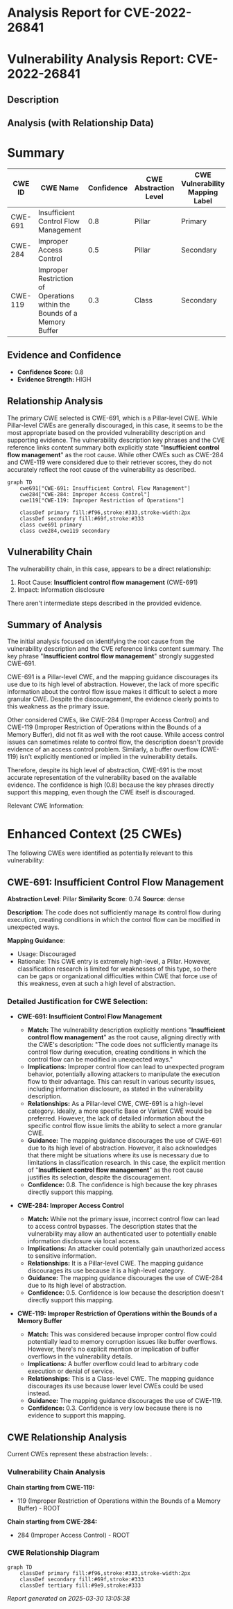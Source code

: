 # Analysis Report for CVE-2022-26841

# Vulnerability Analysis Report: CVE-2022-26841

## Description



## Analysis (with Relationship Data)

# Summary
| CWE ID | CWE Name | Confidence | CWE Abstraction Level | CWE Vulnerability Mapping Label | CWE-Vulnerability Mapping Notes |
|---|---|---|---|---|---|
| CWE-691 | Insufficient Control Flow Management | 0.8 | Pillar | Primary | Allowed |
| CWE-284 | Improper Access Control | 0.5 | Pillar | Secondary | Discouraged |
| CWE-119 | Improper Restriction of Operations within the Bounds of a Memory Buffer | 0.3 | Class | Secondary | Discouraged |

## Evidence and Confidence

*   **Confidence Score:** 0.8
*   **Evidence Strength:** HIGH

## Relationship Analysis
The primary CWE selected is CWE-691, which is a Pillar-level CWE. While Pillar-level CWEs are generally discouraged, in this case, it seems to be the most appropriate based on the provided vulnerability description and supporting evidence. The vulnerability description key phrases and the CVE reference links content summary both explicitly state "**Insufficient control flow management**" as the root cause. While other CWEs such as CWE-284 and CWE-119 were considered due to their retriever scores, they do not accurately reflect the root cause of the vulnerability as described.

```mermaid
graph TD
    cwe691["CWE-691: Insufficient Control Flow Management"]
    cwe284["CWE-284: Improper Access Control"]
    cwe119["CWE-119: Improper Restriction of Operations"]
    
    classDef primary fill:#f96,stroke:#333,stroke-width:2px
    classDef secondary fill:#69f,stroke:#333
    class cwe691 primary
    class cwe284,cwe119 secondary
```

## Vulnerability Chain
The vulnerability chain, in this case, appears to be a direct relationship:

1.  Root Cause: **Insufficient control flow management** (CWE-691)
2.  Impact: Information disclosure

There aren't intermediate steps described in the provided evidence.

## Summary of Analysis
The initial analysis focused on identifying the root cause from the vulnerability description and the CVE reference links content summary. The key phrase "**Insufficient control flow management**" strongly suggested CWE-691.

CWE-691 is a Pillar-level CWE, and the mapping guidance discourages its use due to its high level of abstraction. However, the lack of more specific information about the control flow issue makes it difficult to select a more granular CWE. Despite the discouragement, the evidence clearly points to this weakness as the primary issue.

Other considered CWEs, like CWE-284 (Improper Access Control) and CWE-119 (Improper Restriction of Operations within the Bounds of a Memory Buffer), did not fit as well with the root cause. While access control issues can sometimes relate to control flow, the description doesn't provide evidence of an access control problem. Similarly, a buffer overflow (CWE-119) isn't explicitly mentioned or implied in the vulnerability details.

Therefore, despite its high level of abstraction, CWE-691 is the most accurate representation of the vulnerability based on the available evidence. The confidence is high (0.8) because the key phrases directly support this mapping, even though the CWE itself is discouraged.

Relevant CWE Information:

# Enhanced Context (25 CWEs)
The following CWEs were identified as potentially relevant to this vulnerability:

## CWE-691: Insufficient Control Flow Management
**Abstraction Level**: Pillar
**Similarity Score**: 0.74
**Source**: dense

**Description**:
The code does not sufficiently manage its control flow during execution, creating conditions in which the control flow can be modified in unexpected ways.

**Mapping Guidance**:
- Usage: Discouraged
- Rationale: This CWE entry is extremely high-level, a Pillar. However, classification research is limited for weaknesses of this type, so there can be gaps or organizational difficulties within CWE that force use of this weakness, even at such a high level of abstraction.

### Detailed Justification for CWE Selection:

*   **CWE-691: Insufficient Control Flow Management**
    *   **Match:** The vulnerability description explicitly mentions "**Insufficient control flow management**" as the root cause, aligning directly with the CWE's description: "The code does not sufficiently manage its control flow during execution, creating conditions in which the control flow can be modified in unexpected ways."
    *   **Implications:** Improper control flow can lead to unexpected program behavior, potentially allowing attackers to manipulate the execution flow to their advantage. This can result in various security issues, including information disclosure, as stated in the vulnerability description.
    *   **Relationships:** As a Pillar-level CWE, CWE-691 is a high-level category. Ideally, a more specific Base or Variant CWE would be preferred. However, the lack of detailed information about the specific control flow issue limits the ability to select a more granular CWE.
    *   **Guidance:** The mapping guidance discourages the use of CWE-691 due to its high level of abstraction. However, it also acknowledges that there might be situations where its use is necessary due to limitations in classification research. In this case, the explicit mention of "**Insufficient control flow management**" as the root cause justifies its selection, despite the discouragement.
    *   **Confidence:** 0.8. The confidence is high because the key phrases directly support this mapping.

*   **CWE-284: Improper Access Control**
    *   **Match:** While not the primary issue, incorrect control flow can lead to access control bypasses. The description states that the vulnerability may allow an authenticated user to potentially enable information disclosure via local access.
    *   **Implications:** An attacker could potentially gain unauthorized access to sensitive information.
    *   **Relationships:** It is a Pillar-level CWE. The mapping guidance discourages its use because it is a high-level category.
    *   **Guidance:** The mapping guidance discourages the use of CWE-284 due to its high level of abstraction.
    *   **Confidence:** 0.5. Confidence is low because the description doesn't directly support this mapping.

*   **CWE-119: Improper Restriction of Operations within the Bounds of a Memory Buffer**
    *   **Match:** This was considered because improper control flow could potentially lead to memory corruption issues like buffer overflows. However, there's no explicit mention or implication of buffer overflows in the vulnerability details.
    *   **Implications:** A buffer overflow could lead to arbitrary code execution or denial of service.
    *   **Relationships:** This is a Class-level CWE. The mapping guidance discourages its use because lower level CWEs could be used instead.
    *   **Guidance:** The mapping guidance discourages the use of CWE-119.
    *   **Confidence:** 0.3. Confidence is very low because there is no evidence to support this mapping.


## CWE Relationship Analysis

Current CWEs represent these abstraction levels: .


### Vulnerability Chain Analysis

**Chain starting from CWE-119:**
- 119 (Improper Restriction of Operations within the Bounds of a Memory Buffer) - ROOT


**Chain starting from CWE-284:**
- 284 (Improper Access Control) - ROOT



### CWE Relationship Diagram

```mermaid
graph TD
    classDef primary fill:#f96,stroke:#333,stroke-width:2px
    classDef secondary fill:#69f,stroke:#333
    classDef tertiary fill:#9e9,stroke:#333
```



*Report generated on 2025-03-30 13:05:38*
